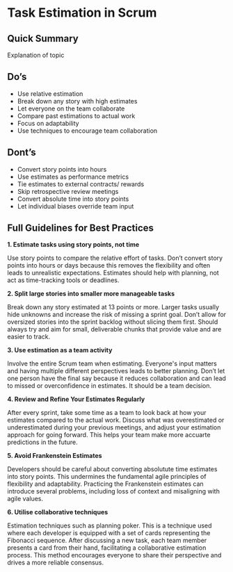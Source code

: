 # Task Estimation in Scrum

## Quick Summary

Explanation of topic

## Do’s
- Use relative estimation
- Break down any story with high estimates
- Let everyone on the team collaborate
- Compare past estimations to actual work
- Focus on adaptability
- Use techniques to encourage team collaboration

## Dont’s
- Convert story points into hours
- Use estimates as performance metrics
- Tie estimates to external contracts/ rewards
- Skip retrospective review meetings
- Convert absolute time into story points
- Let individual biases override team input

## Full Guidelines for Best Practices

**1. Estimate tasks using story points, not time**

Use story points to compare the relative effort of tasks. Don’t convert story points into hours or days because this removes the flexibility and often leads to unrealistic expectations. Estimates should help with planning, not act as time-tracking tools or deadlines.

**2. Split large stories into smaller more manageable tasks**

Break down any story estimated at 13 points or more. Larger tasks usually hide unknowns and increase the risk of missing a sprint goal. Don’t allow for oversized stories into the sprint backlog without slicing them first. Should always try and aim for small, deliverable chunks that provide value and are easier to track.

**3. Use estimation as a team activity**

Involve the entire Scrum team when estimating. Everyone's input matters and having multiple different perspectives leads to better planning. Don’t let one person have the final say because it reduces collaboration and can lead to missed or overconfidence in estimates. It should be a team decision.

**4. Review and Refine Your Estimates Regularly**

After every sprint, take some time as a team to look back at how your estimates compared to the actual work. Discuss what was overestimated or underestimated during your previous meetings, and adjust your estimation approach for going forward. This helps your team make more accuarte predictions in the future.

**5. Avoid Frankenstein Estimates**

Developers should be careful about converting absolutute time estimates into story points. This undermines the fundamental agile principles of flexibility and adaptability. Practicing the Frankenstein estimates can introduce several problems, including loss of context and misaligning with agile values. 

**6. Utilise collaborative techniques**

Estimation techniques such as planning poker. This is a technique used where each developer is equipped with a set of cards representing the Fibonacci sequence. After discussing a new task, each team member presents a card from their hand, facilitating a collaborative estimation process. This method encourages everyone to share their perspective and drives a more reliable consensus.